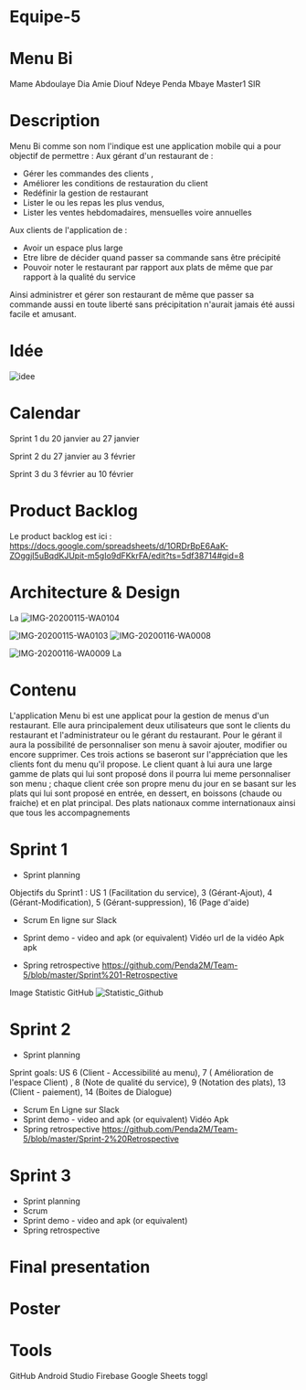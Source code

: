 # Equipe-5

# Menu Bi

Mame Abdoulaye Dia
Amie Diouf
Ndeye Penda Mbaye Master1 SIR

# Description

Menu Bi comme son nom l'indique est une application mobile qui a pour objectif de permettre : 
Aux gérant d'un restaurant de : 
  - Gérer les commandes des clients ,
  - Améliorer les conditions de restauration du client
  - Redéfinir la gestion de restaurant
  - Lister le ou les repas les plus vendus,
  - Lister les ventes hebdomadaires, mensuelles voire annuelles 

Aux clients de l'application de :
- Avoir un espace plus large 
- Etre libre de décider quand passer sa commande sans être précipité
- Pouvoir noter le restaurant par rapport aux plats de même que par rapport à la qualité du  service 

Ainsi administrer et gérer son restaurant de même que passer sa commande aussi en toute liberté sans précipitation  n'aurait jamais été aussi facile et amusant.
# Idée


![idee](https://user-images.githubusercontent.com/49824139/73349025-5526a880-4282-11ea-8282-ade1037cc698.jpg)
# Calendar
Sprint 1 du 20 janvier au 27 janvier

Sprint 2 du 27 janvier au 3 février

Sprint 3 du 3 février au 10 février
# Product Backlog

Le product backlog est ici : https://docs.google.com/spreadsheets/d/1ORDrBpE6AaK-ZOggjI5uBqdKJUpit-m5gIo9dFKkrFA/edit?ts=5df38714#gid=8

# Architecture & Design
La
![IMG-20200115-WA0104](https://user-images.githubusercontent.com/49824139/72530284-f830f880-3866-11ea-80a7-86e7fe33e15b.jpg)

![IMG-20200115-WA0103](https://user-images.githubusercontent.com/49824139/72530884-3b3f9b80-3868-11ea-9a25-252e4db01fe5.jpg)
![IMG-20200116-WA0008](https://user-images.githubusercontent.com/49824139/72531007-7f32a080-3868-11ea-9ed9-c1f4ffc4e3f3.jpg)

![IMG-20200116-WA0009](https://user-images.githubusercontent.com/49824139/72531291-14ce3000-3869-11ea-94db-c021006918dd.jpg)
La
# Contenu

L'application Menu bi est une applicat pour la gestion de menus d'un restaurant. Elle aura principalement deux utilisateurs que sont le  clients du restaurant et l'administrateur ou le gérant du restaurant. Pour le gérant il aura la possibilité de personnaliser son menu à savoir ajouter, modifier ou encore supprimer. Ces trois actions se baseront sur l'appréciation que les clients font du menu qu'il propose. Le client quant à lui aura une large gamme de plats qui lui sont proposé dons il pourra lui meme personnaliser son menu ; chaque client crée son propre menu du jour en se basant sur les plats qui lui sont proposé en entrée, en dessert, en boissons (chaude ou fraiche) et en plat principal. Des plats nationaux comme internationaux  ainsi que tous les accompagnements

# Sprint 1 

* Sprint planning

Objectifs du Sprint1 : US 1 (Facilitation du service), 3 (Gérant-Ajout), 4 (Gérant-Modification), 5 (Gérant-suppression), 16 (Page d'aide) 
* Scrum
En ligne sur Slack
* Sprint demo - video and apk (or equivalent)
Vidéo   url de la vidéo
Apk     apk

* Spring retrospective
https://github.com/Penda2M/Team-5/blob/master/Sprint%201-Retrospective

Image Statistic GitHub
![Statistic_Github](https://user-images.githubusercontent.com/53229254/73164250-7902b680-40e9-11ea-8386-ac85374265fe.PNG)

# Sprint 2
 
* Sprint planning

 Sprint goals: US 6 (Client - Accessibilité au menu), 7 ( Amélioration de l'espace Client) , 8 (Note de qualité du service), 9 (Notation des plats),  13 (Client - paiement), 14 (Boites de Dialogue)
 
* Scrum
En Ligne sur Slack
* Sprint demo - video and apk (or equivalent)
Vidéo 
Apk
* Spring retrospective
https://github.com/Penda2M/Team-5/blob/master/Sprint-2%20Retrospective

# Sprint 3

* Sprint planning
* Scrum
* Sprint demo - video and apk (or equivalent)
* Spring retrospective

# Final presentation

# Poster

# Tools

GitHub
Android Studio 
Firebase
Google Sheets
toggl
